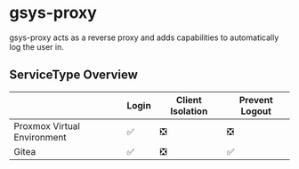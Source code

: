 # gsys-proxy

gsys-proxy acts as a reverse proxy and adds capabilities to automatically log the user in.

## ServiceType Overview

|                               | Login | Client Isolation | Prevent Logout |
---                             | ---   | ---              | ---            |
| Proxmox Virtual Environment   | ✅    | ❎               | ❎             |
| Gitea                         | ✅    | ❎               | ✅             |